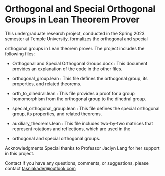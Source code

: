 # Orthogonal and Special Orthogonal Groups in Lean Theorem Prover

This undergraduate research project, conducted in the Spring 2023 semester at Temple University, formalizes the orthogonal and special 

orthogonal groups in Lean theorem prover. The project includes the following files:

* Orthogonal and Special Orthogonal Groups.docx : This document provides an explanation of the code in the other files.

* orthogonal_group.lean : This file defines the orthogonal group, its properties, and related theorems.

* orth_to_dihedral.lean : This file provides a proof for a group homomorphism from the orthogonal group to the dihedral group.

* special_orthogonal_group.lean : This file defines the special orthogonal group, its properties, and related theorems.

* auxiliary_theorems.lean : This file includes two-by-two matrices that represent rotations and reflections, which are used in the 

* orthogonal and special orthogonal groups.

Acknowledgments
Special thanks to Professor Jaclyn Lang for her support in this project.

Contact
If you have any questions, comments, or suggestions, please contact 
tasniakader@outlook.com

